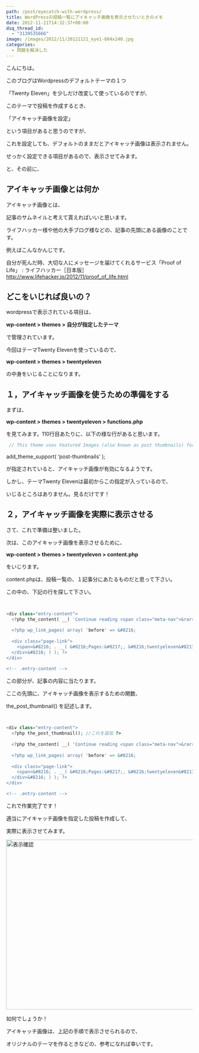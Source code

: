 ```yaml
---
path: /post/eyecatch-with-wordpress/
title: WordPressの投稿一覧にアイキャッチ画像を表示させたいときのメモ
date: 2012-11-21T14:32:37+00:00
dsq_thread_id:
  - "3139535666"
image: /images/2012/11/20121121_eye1-604x240.jpg
categories:
  - 問題を解決した
---
```

<section> 

こんにちは。
          

          
このブログはWordpressのデフォルトテーマの１つ
          
「Twenty Eleven」を少しだけ改変して使っているのですが、
          

          
このテーマで投稿を作成するとき、
          
「アイキャッチ画像を設定」
          
という項目があると思うのですが、
          
これを設定しても、デフォルトのままだとアイキャッチ画像は表示されません。
          

          
せっかく設定できる項目があるので、表示させてみます。
          

<!--more-->

 と、その前に、 </section> <section id="what\_is\_eyecatch"> 

アイキャッチ画像とは何か
----------------------------------------

アイキャッチ画像とは、
          
記事のサムネイルと考えて貰えればいいと思います。
          

          
ライフハッカー様や他の大手ブログ様などの、記事の先頭にある画像のことです。
          
例えばこんなかんじです。 

<p class="link_box">
  自分が死んだ時、大切な人にメッセージを届けてくれるサービス「Proof of Life」 : ライフハッカー［日本版］<br /> <a href="http://www.lifehacker.jp/2012/11/proof_of_life.html">http://www.lifehacker.jp/2012/11/proof_of_life.html</a>
</p></section> <section id="what\_edit\_file"> 

どこをいじれば良いの？
----------------------------------------

wordpressで表示されている項目は、
          
**wp-content > themes > 自分が指定したテーマ**
          
で管理されています。
          

          
今回はテーマTwenty Elevenを使っているので、
          
**wp-content > themes > twentyeleven**
          
の中身をいじることになります。
      
</section> <section id="step1"> 

１，アイキャッチ画像を使うための準備をする
----------------------------------------

まずは、
          
**wp-content > themes > twentyeleven > functions.php**
          
を見てみます。110行目あたりに、以下の様な行があると思います。
      
 

```php
 // This theme uses Featured Images (also known as post thumbnails) for per-post/per-page Custom Header images add\_theme\_support( &#8216;post-thumbnails&#8217; ); 
```

 

add\_theme\_support( &#8216;post-thumbnails&#8217; );
          
が指定されていると、アイキャッチ画像が有効になるようです。
          

          
しかし、テーマTwenty Elevenは最初からこの指定が入っているので、
          
いじるところはありません。見るだけです！ </section> <section id="step2"> 

２，アイキャッチ画像を実際に表示させる
----------------------------------------

さて、これで準備は整いました。
          
次は、このアイキャッチ画像を表示させるために、
          
**wp-content > themes > twentyeleven > content.php**
          
をいじります。
          

          
content.phpは、投稿一覧の、１記事分にあたるものだと思って下さい。
          
この中の、下記の行を探して下さい。  

```php
 

<div class="entry-content">
  <?php the_content( __( 'Continue reading <span class="meta-nav">&rarr;&#8217;, &#8216;twentyeleven&#8217; ) ); ?> 
  
  <?php wp_link_pages( array( 'before' => &#8216;
  
  <div class="page-link">
    <span>&#8216; . __( &#8216;Pages:&#8217;, &#8216;twentyeleven&#8217; ) . &#8216;</span>&#8216;, &#8216;after&#8217; => &#8216;
  </div>&#8216; ) ); ?>
</div>

<!-- .entry-content --> 
```

 

この部分が、記事の内容に当たります。
          
ここの先頭に、アイキャッチ画像を表示するための関数、
          
the\_post\_thumbnail() を記述します。  

```php
 

<div class="entry-content">
  <?php the_post_thumbnail(); //これを追加 ?>
  
  <?php the_content( __( 'Continue reading <span class="meta-nav">&rarr;&#8217;, &#8216;twentyeleven&#8217; ) ); ?> 
  
  <?php wp_link_pages( array( 'before' => &#8216;
  
  <div class="page-link">
    <span>&#8216; . __( &#8216;Pages:&#8217;, &#8216;twentyeleven&#8217; ) . &#8216;</span>&#8216;, &#8216;after&#8217; => &#8216;
  </div>&#8216; ) ); ?>
</div>

<!-- .entry-content --> 
```

 

これで作業完了です！
          
適当にアイキャッチ画像を指定した投稿を作成して、
          
実際に表示させてみます。
          

          
<img src="/images/2012/11/20121121_screen_shot.png" alt="表示確認" title="20121121_screen_shot" width="677" height="458" class="alignnone size-full wp-image-200" />
          

          
如何でしょうか！
          
アイキャッチ画像は、上記の手順で表示させられるので、
          
オリジナルのテーマを作るときなどの、参考になれば幸いです。 </section> 

<div style="font-size:0px;height:0px;line-height:0px;margin:0;padding:0;clear:both">
</div>